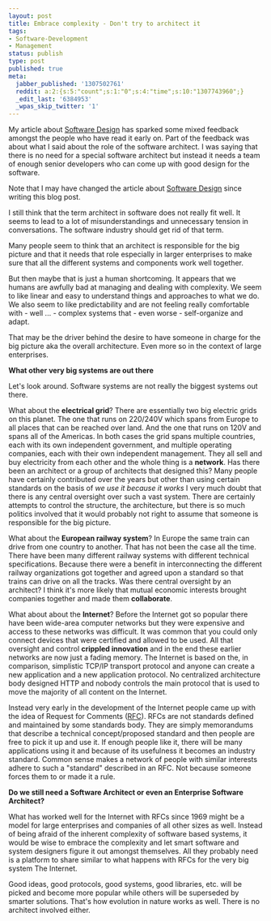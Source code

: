 ```yaml
---
layout: post
title: Embrace complexity - Don't try to architect it
tags:
- Software-Development
- Management
status: publish
type: post
published: true
meta:
  jabber_published: '1307502761'
  reddit: a:2:{s:5:"count";s:1:"0";s:4:"time";s:10:"1307743960";}
  _edit_last: '6384953'
  _wpas_skip_twitter: '1'
---
```

My article about <a href="http://blog.stephan-schwab.com/software-design/">Software Design</a> has sparked some mixed feedback amongst the people who have read it early on. Part of the feedback was about what I said about the role of the software architect. I was saying that there is no need for a special software architect but instead it needs a team of enough senior developers who can come up with good design for the software.

Note that I may have changed the article about <a href="">Software Design</a> since writing this blog post.

I still think that the term architect in software does not really fit well. It seems to lead to a lot of misunderstandings and unnecessary tension in conversations. The software industry should get rid of that term.

Many people seem to think that an architect is responsible for the big picture and that it needs that role especially in larger enterprises to make sure that all the different systems and components work well together.

But then maybe that is just a human shortcoming. It appears that we humans are awfully bad at managing and dealing with complexity. We seem to like linear and easy to understand things and approaches to what we do. We also seem to like predictability and are not feeling really comfortable with - well ... - complex systems that - even worse - self-organize and adapt.

That may be the driver behind the desire to have someone in charge for the big picture aka the overall architecture. Even more so in the context of large enterprises.

<strong>What other very big systems are out there</strong>

Let's look around. Software systems are not really the biggest systems out there.

What about the <strong>electrical grid</strong>? There are essentially two big electric grids on this planet. The one that runs on 220/240V which spans from Europe to all places that can be reached over land. And the one that runs on 120V and spans all of the Americas. In both cases the grid spans multiple countries, each with its own independent government, and multiple operating companies, each with their own independent management. They all sell and buy electricity from each other and the whole thing is a <strong>network</strong>. Has there been an architect or a group of architects that designed this? Many people have certainly contributed over the years but other than using certain standards on the basis of <em>we use it because it works</em> I very much doubt that there is any central oversight over such a vast system. There are certainly attempts to control the structure, the architecture, but there is so much politics involved that it would probably not right to assume that someone is responsible for the big picture.

What about the <strong>European railway system</strong>? In Europe the same train can drive from one country to another. That has not been the case all the time. There have been many different railway systems with different technical specifications. Because there were a benefit in interconnecting the different railway organizations got together and agreed upon a standard so that trains can drive on all the tracks. Was there central oversight by an architect? I think it's more likely that mutual economic interests brought companies together and made them <strong>collaborate</strong>.

What about about the <strong>Internet</strong>? Before the Internet got so popular there have been wide-area computer networks but they were expensive and access to these networks was difficult. It was common that you could only connect devices that were certified and allowed to be used. All that oversight and control <strong>crippled innovation</strong> and in the end these earlier networks are now just a fading memory. The Internet is based on the, in comparison, simplistic TCP/IP transport protocol and anyone can create a new application and a new application protocol. No centralized architecture body designed HTTP and nobody controls the main protocol that is used to move the majority of all content on the Internet.

Instead very early in the development of the Internet people came up with the idea of Request for Comments (<a href="http://www.ietf.org/rfc.html">RFC</a>). RFCs are not standards defined and maintained by some standards body. They are simply memorandums that describe a technical concept/proposed standard and then people are free to pick it up and use it. If enough people like it, there will be many applications using it and because of its usefulness it becomes an industry standard. Common sense makes a network of people with similar interests adhere to such a "standard" described in an RFC. Not because someone forces them to or made it a rule.

<strong>Do we still need a Software Architect or even an Enterprise Software Architect?</strong>

What has worked well for the Internet with RFCs since 1969 might be a model for large enterprises and companies of all other sizes as well. Instead of being afraid of the inherent complexity of software based systems, it would be wise to embrace the complexity and let smart software and system designers figure it out amongst themselves. All they probably need is a platform to share similar to what happens with RFCs for the very big system The Internet.

Good ideas, good protocols, good systems, good libraries, etc. will be picked and become more popular while others will be superseded by smarter solutions. That's how evolution in nature works as well. There is no architect involved either.
